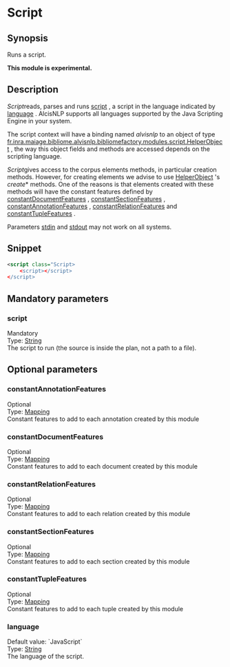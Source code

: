<h1 class="module">Script</h1>

## Synopsis

Runs a script.

**This module is experimental.**

## Description

*Script*reads, parses and runs <a href="#script" class="param">script</a> , a script in the language indicated by <a href="#language" class="param">language</a> . AlcisNLP supports all languages supported by the Java Scripting Engine in your system.

The script context will have a binding named *alvisnlp* to an object of type [fr.inra.maiage.bibliome.alvisnlp.bibliomefactory.modules.script.HelperObject]() , the way this object fields and methods are accessed depends on the scripting language.

*Script*gives access to the corpus elements methods, in particular creation methods. However, for creating elements we advise to use [HelperObject]() 's *create** methods. One of the reasons is that elements created with these methods will have the constant features defined by <a href="#constantDocumentFeatures" class="param">constantDocumentFeatures</a> , <a href="#constantSectionFeatures" class="param">constantSectionFeatures</a> , <a href="#constantAnnotationFeatures" class="param">constantAnnotationFeatures</a> , <a href="#constantRelationFeatures" class="param">constantRelationFeatures</a> and <a href="#constantTupleFeatures" class="param">constantTupleFeatures</a> .

Parameters <a href="#stdin" class="param">stdin</a> and <a href="#stdout" class="param">stdout</a> may not work on all systems.

## Snippet



```xml
<script class="Script>
    <script></script>
</script>
```

## Mandatory parameters

<h3 id="script" class="param">script</h3>

<div class="param-level param-level-mandatory">Mandatory
</div>
<div class="param-type">Type: <a href="../converter/java.lang.String" class="converter">String</a>
</div>
The script to run (the source is inside the plan, not a path to a file).

## Optional parameters

<h3 id="constantAnnotationFeatures" class="param">constantAnnotationFeatures</h3>

<div class="param-level param-level-optional">Optional
</div>
<div class="param-type">Type: <a href="../converter/fr.inra.maiage.bibliome.alvisnlp.core.module.types.Mapping" class="converter">Mapping</a>
</div>
Constant features to add to each annotation created by this module

<h3 id="constantDocumentFeatures" class="param">constantDocumentFeatures</h3>

<div class="param-level param-level-optional">Optional
</div>
<div class="param-type">Type: <a href="../converter/fr.inra.maiage.bibliome.alvisnlp.core.module.types.Mapping" class="converter">Mapping</a>
</div>
Constant features to add to each document created by this module

<h3 id="constantRelationFeatures" class="param">constantRelationFeatures</h3>

<div class="param-level param-level-optional">Optional
</div>
<div class="param-type">Type: <a href="../converter/fr.inra.maiage.bibliome.alvisnlp.core.module.types.Mapping" class="converter">Mapping</a>
</div>
Constant features to add to each relation created by this module

<h3 id="constantSectionFeatures" class="param">constantSectionFeatures</h3>

<div class="param-level param-level-optional">Optional
</div>
<div class="param-type">Type: <a href="../converter/fr.inra.maiage.bibliome.alvisnlp.core.module.types.Mapping" class="converter">Mapping</a>
</div>
Constant features to add to each section created by this module

<h3 id="constantTupleFeatures" class="param">constantTupleFeatures</h3>

<div class="param-level param-level-optional">Optional
</div>
<div class="param-type">Type: <a href="../converter/fr.inra.maiage.bibliome.alvisnlp.core.module.types.Mapping" class="converter">Mapping</a>
</div>
Constant features to add to each tuple created by this module

<h3 id="language" class="param">language</h3>

<div class="param-level param-level-default-value">Default value: `JavaScript`
</div>
<div class="param-type">Type: <a href="../converter/java.lang.String" class="converter">String</a>
</div>
The language of the script.

